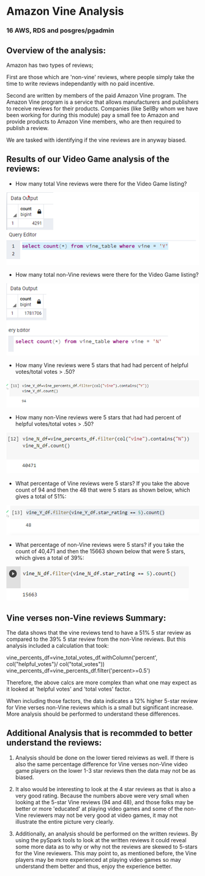 # Amazon Vine Analysis
### 16 AWS, RDS and posgres/pgadmin

## Overview of the analysis:
Amazon has two types of reviews; 

First are those which are 'non-vine' reviews, where people simply take the time to write reviews independantly with
no paid incentive. 
 
Second are written by members of the paid Amazon Vine program. The Amazon Vine program is a 
service that allows manufacturers and publishers to receive reviews for their products. Companies (like SellBy whom we have
been working for during this module) pay a small fee to Amazon and provide products to Amazon Vine members, 
who are then required to publish a review.

We are tasked with identifying if the vine reviews are in anyway biased.

## Results of our Video Game analysis of the reviews: 

- How many total Vine reviews were there for the Video Game listing?

![Amazon_Vine_Analysis](./count_vineY.png)

- How many total non-Vine reviews were there for the Video Game listing?

![Amazon_Vine_Analysis](./count_vineN.png)

- How many Vine reviews were 5 stars that had had percent of helpful votes/total votes > .50? 

![Amazon_Vine_Analysis](./countYgt50.png)

- How many non-Vine reviews were 5 stars that had had percent of helpful votes/total votes > .50? 

![Amazon_Vine_Analysis](./countNgt50.png)

- What percentage of Vine reviews were 5 stars? 
If you take the above count of 94 and then the 48 that were 5 stars as shown below, which gives a total of 51%:

![Amazon_Vine_Analysis](./vine_Y_df5.png)

- What percentage of non-Vine reviews were 5 stars?
if you take the count of 40,471 and then the 15663 shown below that were 5 stars, which gives a total of 39%:

![Amazon_Vine_Analysis](./vine_N_df5.png)


## Vine verses non-Vine reviews Summary: 

The data shows that the vine reviews tend to have a 51% 5 star review as compared to the 39% 5 star review from
the non-Vine reviews. But this analysis included a calculation that took: 

vine_percents_df=vine_total_votes_df.withColumn('percent', col("helpful_votes")/ col("total_votes"))
vine_percents_df=vine_percents_df.filter('percent>=0.5')

Therefore, the above calcs are more complex than what one may expect as it looked at 'helpful votes' and 'total votes'
factor.

When including those factors, the data indicates a 12% higher 5-star review for Vine verses non-Vine reviews which is a 
small but significant increase. More analysis should be performed to understand these differences.

## Additional Analysis that is recommded to better understand the reviews:

1. Analysis should be done on the lower tiered reiviews as well. If there is also the same percentage difference for Vine
verses non-Vine video game players on the lower 1-3 star reviews then the data may not be as biased. 

2. It also would be interesting to look at the 4 star reviews as that is also a very good rating.  Because the numbers 
above were very small when looking at the 5-star Vine reviews (94 and 48), and those folks may be better or more 'educated' 
at playing video games and some of the non-Vine reviewers may not be very good at video games, it may not
illustrate the entire picture very clearly.

3. Additionally, an analysis should be performed on the written reviews. By using the pySpark tools to look at the written reviews it could
reveal some more data as to why or why not the reviews are skewed to 5-stars for the Vine reviewers. This may point to, as mentioned before,
the Vine players may be more experienced at playing video games so may understand them better and thus, enjoy the experience better.




